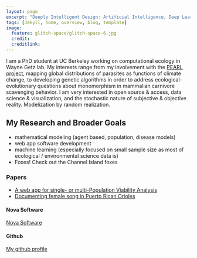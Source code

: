 ```yaml
---
layout: page
excerpt: "Deeply Intelligent Design: Artificial Intelligence, Deep Learning, and Simulations in Ecology."
tags: [Jekyll, home, overview, blog, template]
image:
  feature: glitch-space/glitch-space-6.jpg
  credit:
  creditlink:
---
```


I am a PhD student at UC Berkeley working on computational ecology in Wayne Getz lab. My interests range from my involvement with the [PEARL project](http://pearl.berkeley.edu/), mapping global distributions of parasites as functions of climate change, to developing genetic algorithms in order to address ecological-evolutionary questions about monomorphism in mammalian carnivore scavenging behavior. I am very interested in open source & access, data science & visualization, and the stochastic nature of subjective & objective reality. Modelization by random realization.

## My Research and Broader Goals

* mathematical modeling (agent based, population, disease models)
* web app software development
* machine learning (especially focused on small sample size as most of ecological / environmental science data is)
* Foxes! Check out the Channel Island foxes

### Papers

* [A web app for single- or multi-Population Viability Analysis](papers/getz_muellerklein_pva.pdf)
* [Documenting female song in Puerto Rican Orioles](papers/female_song_pr.pdf)

#### Nova Software

[Nova Software](https://www.novamodeler.com/)

#### Github

[My github profile](https://github.com/Thru-Echoes)
